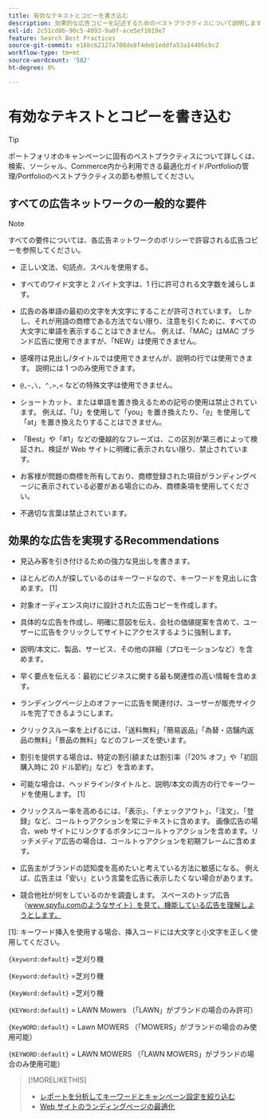 ```yaml
---
title: 有効なテキストとコピーを書き込む
description: 効果的な広告コピーを記述するためのベストプラクティスについて説明します。
exl-id: 2c51cd0b-90c5-4093-9a0f-ace5ef1019e7
feature: Search Best Practices
source-git-commit: e16bc62127a708de8f4deb1eddfa53a14405cbc2
workflow-type: tm+mt
source-wordcount: '582'
ht-degree: 0%

---
```


# 有効なテキストとコピーを書き込む

>[!TIP]
>
>ポートフォリオのキャンペーンに固有のベストプラクティスについて詳しくは、検索、ソーシャル、Commerce内から利用できる最適化ガイド/Portfolioの管理/Portfolioのベストプラクティスの節も参照してください。<!-- verify convention for referencing Optimization Guide here -->

## すべての広告ネットワークの一般的な要件

>[!NOTE]
>
>すべての要件については、各広告ネットワークのポリシーで許容される広告コピーを参照してください。

* 正しい文法、句読点、スペルを使用する。

* すべてのワイド文字と 2 バイト文字は、1 行に許可される文字数を減らします。

* 広告の各単語の最初の文字を大文字にすることが許可されています。 しかし、それが用語の商標である方法でない限り、注意を引くために、すべての大文字に単語を表示することはできません。 例えば、「MAC」はMAC ブランド広告に使用できますが、「NEW」は使用できません。

* 感嘆符は見出し/タイトルでは使用できませんが、説明の行では使用できます。 説明には 1 つのみ使用できます。

* `@,~,\, ^,>,<` などの特殊文字は使用できません。

* ショートカット、または単語を置き換えるための記号の使用は禁止されています。 例えば、「U」を使用して「you」を置き換えたり、「`@`」を使用して「at」を置き換えたりすることはできません。

* 「Best」や「#1」などの優越的なフレーズは、この区別が第三者によって検証され、検証が Web サイトに明確に表示されない限り、禁止されています。

* お客様が問題の商標を所有しており、商標登録された項目がランディングページに表示されている必要がある場合にのみ、商標条項を使用してください。

* 不適切な言葉は禁止されています。

## 効果的な広告を実現するRecommendations

* 見込み客を引き付けるための強力な見出しを書きます。

* ほとんどの人が探しているのはキーワードなので、キーワードを見出しに含めます。 [1]

* 対象オーディエンス向けに設計された広告コピーを作成します。

* 具体的な広告を作成し、明確に意図を伝え、会社の価値提案を含めて、ユーザーに広告をクリックしてサイトにアクセスするように強制します。

* 説明/本文に、製品、サービス、その他の詳細（プロモーションなど）を含めます。

* 早く要点を伝える：最初にビジネスに関する最も関連性の高い情報を含めます。

* ランディングページ上のオファーに広告を関連付け、ユーザーが販売サイクルを完了できるようにします。

* クリックスルー率を上げるには、「送料無料」「簡易返品」「為替・店舗内返品の無料」「景品の無料」などのフレーズを使います。

* 割引を提供する場合は、特定の割引額または割引率（「20% オフ」や「初回購入時に 20 ドル節約」など）を含めます。

* 可能な場合は、ヘッドライン/タイトルと、説明/本文の両方の行でキーワードを使用します。 [1]

* クリックスルー率を高めるには、「表示」、「チェックアウト」、「注文」、「登録」など、コールトゥアクションを常にテキストに含めます。 画像広告の場合、web サイトにリンクするボタンにコールトゥアクションを含めます。リッチメディア広告の場合は、コールトゥアクションを初期フレームに含めます。

* 広告主がブランドの認知度を高めたいと考えている方法に敏感になる。 例えば、広告主は「安い」という言葉を広告に表示したくない場合があります。

* 競合他社が何をしているのかを調査します。 スペースのトップ広告（www.spyfu.comのようなサイト）を見て、機能している広告を理解しようとします。

[1]: キーワード挿入を使用する場合、挿入コードには大文字と小文字を正しく使用してください。 &#x200B;

`{keyword:default}` =芝刈り機

`{Keyword:default}` =芝刈り機

`{KeyWord:default}` =芝刈り機

`{KEYWord:default}` = LAWN Mowers （「LAWN」がブランドの場合のみ許可）

`{KeyWORD:default}` = Lawn MOWERS （「MOWERS」がブランドの場合のみ使用可能）

`{KEYWORD:default}` = LAWN MOWERS （「LAWN MOWERS」がブランドの場合のみ使用可能）

>[!MORELIKETHIS]
>
>* [ レポートを分析してキーワードとキャンペーン設定を絞り込む ](best-practices-analyze.md)
>* [Web サイトのランディングページの最適化 ](best-practices-optimize.md)
